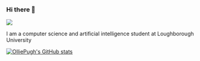 ### Hi there 👋

![](https://komarev.com/ghpvc/?username=OlliePugh)

I am a computer science and artificial intelligence student at Loughborough University

[![OlliePugh's GitHub stats](https://github-readme-stats.vercel.app/api?username=OlliePugh)](https://github.com/anuraghazra/github-readme-stats)


<!--
**OlliePugh/OlliePugh** is a ✨ _special_ ✨ repository because its `README.md` (this file) appears on your GitHub profile.

Here are some ideas to get you started:

- 🔭 I’m currently working on ...
- 🌱 I’m currently learning ...
- 👯 I’m looking to collaborate on ...
- 🤔 I’m looking for help with ...
- 💬 Ask me about ...
- 📫 How to reach me: ...
- 😄 Pronouns: ...
- ⚡ Fun fact: ...
-->
